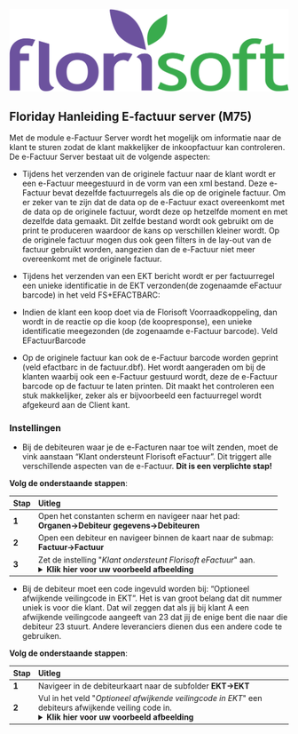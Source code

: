<img src="../../fslogo.png"/>

## Floriday Hanleiding E-factuur server (M75)

Met de module e-Factuur Server wordt het mogelijk om informatie naar de
klant te sturen zodat de klant makkelijker de inkoopfactuur kan
controleren. De e-Factuur Server bestaat uit de volgende aspecten:  

- Tijdens het verzenden van de originele factuur naar de klant wordt er
een e-Factuur meegestuurd in de vorm van een xml bestand. Deze e-Factuur
bevat dezelfde factuurregels als die op de originele factuur. Om er
zeker van te zijn dat de data op de e-Factuur exact overeenkomt met de
data op de originele factuur, wordt deze op hetzelfde moment en met dezelfde data gemaakt.
Dit zelfde bestand wordt ook gebruikt om de print te
produceren waardoor de kans op verschillen kleiner wordt. Op de
originele factuur mogen dus ook geen filters in de lay-out van de factuur
gebruikt worden, aangezien dan de e-Factuur niet meer overeenkomt met de
originele factuur. 

- Tijdens het verzenden van een EKT bericht wordt er per factuurregel een
unieke identificatie in de EKT verzonden(de zogenaamde eFactuur barcode)
in het veld FS+EFACTBARC:  

- Indien de klant een koop doet via de Florisoft Voorraadkoppeling, dan
wordt in de reactie op die koop (de koopresponse), een unieke
identificatie meegezonden (de zogenaamde e-Factuur barcode). Veld
EFactuurBarcode  

- Op de originele factuur kan ook de e-Factuur barcode worden geprint
(veld efactbarc in de factuur.dbf). Het wordt aangeraden om bij de
klanten waarbij ook een e-Factuur gestuurd wordt, deze de e-Factuur
barcode op de factuur te laten printen. Dit maakt het controleren een stuk
makkelijker, zeker als er bijvoorbeeld een factuurregel wordt afgekeurd aan de
Client kant.

### Instellingen

- Bij de debiteuren waar je de e-Facturen naar toe wilt zenden, moet de vink
aanstaan “Klant ondersteunt Florisoft eFactuur”. Dit triggert alle
verschillende aspecten van de e-Factuur. **Dit is een verplichte stap!**

**Volg de onderstaande stappen**:

|Stap|Uitleg|
|:--|:--|
|**1**|Open het constanten scherm en navigeer naar het pad:<br>**Organen→Debiteur gegevens→Debiteuren**|
|**2**|Open een debiteur en navigeer binnen de kaart naar de submap:<br>**Factuur→Factuur**|
|**3**|Zet de instelling "*Klant ondersteunt Florisoft eFactuur*" aan.<details><summary><b>Klik hier voor uw voorbeeld afbeelding</b></summary><img src=".efact server/media/foto3.png"></details>|

- Bij de debiteur moet een code ingevuld worden bij: “Optioneel afwijkende
veilingcode in EKT”. Het is van groot belang dat dit nummer uniek is
voor die klant. Dat wil zeggen dat als jij bij klant A een afwijkende
veilingcode aangeeft van 23 dat jij de enige bent die naar die debiteur 23
stuurt. Andere leveranciers dienen dus een andere code te gebruiken. 

**Volg de onderstaande stappen**:

|Stap|Uitleg|
|:--|:--|
|**1**|Navigeer in de debiteurkaart naar de subfolder **EKT→EKT**|
|**2**|Vul in het veld "*Optioneel afwijkende veilingcode in EKT*" een debiteurs afwijkende veiling code in.<details><summary><b>Klik hier voor uw voorbeeld afbeelding</b></summary><img src=".efact server/media/foto2.png"></details>|
